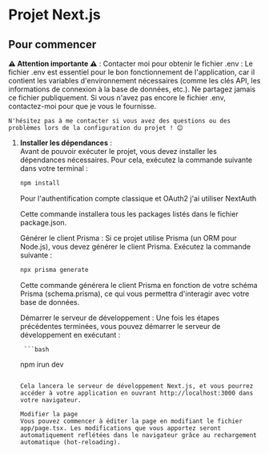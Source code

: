 # Projet Next.js

## Pour commencer

**⚠️ Attention importante ⚠️** :
    Contacter moi pour obtenir le fichier .env :
    Le fichier .env est essentiel pour le bon fonctionnement de l'application, car il contient les variables d'environnement nécessaires (comme les clés API, les informations de connexion à la base de données, etc.). Ne partagez jamais ce fichier publiquement. Si vous n'avez pas encore le fichier .env, contactez-moi pour que je vous le fournisse.

    N'hésitez pas à me contacter si vous avez des questions ou des problèmes lors de la configuration du projet ! 😊

1. **Installer les dépendances** :  
    Avant de pouvoir exécuter le projet, vous devez installer les dépendances nécessaires. Pour cela, exécutez la commande suivante dans votre terminal :

   ```bash
   npm install
   ```

   Pour l'authentification compte classique et OAuth2 j'ai utiliser NextAuth 

   Cette commande installera tous les packages listés dans le fichier package.json.

    Générer le client Prisma :
    Si ce projet utilise Prisma (un ORM pour Node.js), vous devez générer le client Prisma. Exécutez la commande suivante :

    ```bash
    npx prisma generate
    ```

    Cette commande générera le client Prisma en fonction de votre schéma Prisma (schema.prisma), ce qui vous permettra d'interagir avec votre base de données.

    Démarrer le serveur de développement :
    Une fois les étapes précédentes terminées, vous pouvez démarrer le serveur de développement en exécutant :

        ```bash
    npm irun dev
    ```

    Cela lancera le serveur de développement Next.js, et vous pourrez accéder à votre application en ouvrant http://localhost:3000 dans votre navigateur.

    Modifier la page
    Vous pouvez commencer à éditer la page en modifiant le fichier app/page.tsx. Les modifications que vous apportez seront automatiquement reflétées dans le navigateur grâce au rechargement automatique (hot-reloading).